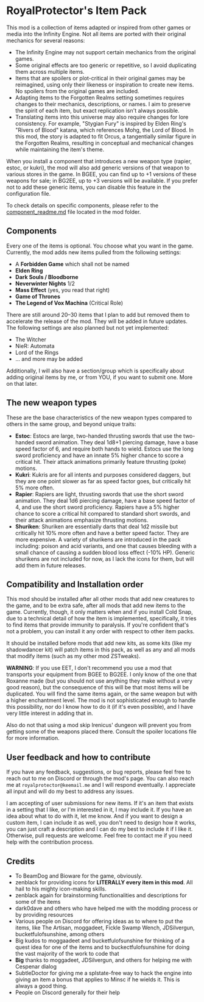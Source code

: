 # RoyalProtector's Item Pack

This mod is a collection of items adapted or inspired from other games or media into the Infinity Engine. Not all items are ported with their original mechanics for several reasons:

- The Infinity Engine may not support certain mechanics from the original games.
- Some original effects are too generic or repetitive, so I avoid duplicating them across multiple items.
- Items that are spoilers or plot-critical in their original games may be reimagined, using only their likeness or inspiration to create new items. No spoilers from the original games are included.
- Adapting items to the Forgotten Realms setting sometimes requires changes to their mechanics, descriptions, or names. I aim to preserve the spirit of each item, but exact replication isn't always possible.
- Translating items into this universe may also require changes for lore consistency. For example, "Stygian Fury" is inspired by Elden Ring's "Rivers of Blood" katana, which references Mohg, the Lord of Blood. In this mod, the story is adapted to fit Orcus, a tangentially similar figure in the Forgotten Realms, resulting in conceptual and mechanical changes while maintaining the item's theme.

When you install a component that introduces a new weapon type (rapier, estoc, or kukri), the mod will also add generic versions of that weapon to various stores in the game. In BGEE, you can find up to +1 versions of these weapons for sale; in BG2EE, up to +3 versions will be available. If you prefer not to add these generic items, you can disable this feature in the configuration file.

To check details on specific components, please refer to the [component_readme.md](ZS_ItemPack/component_readme.md) file located in the mod folder.

## Components

Every one of the items is optional. You choose what you want in the game. Currently, the mod adds new items pulled from the following settings:

- A **Forbidden Game** which shall not be named
- **Elden Ring**
- **Dark Souls / Bloodborne**
- **Neverwinter Nights** 1/2
- **Mass Effect** (yes, you read that right)
- **Game of Thrones**
- **The Legend of Vox Machina** (Critical Role)

There are still around 20–30 items that I plan to add but removed them to accelerate the release of the mod. They will be added in future updates. The following settings are also planned but not yet implemented:

- The Witcher
- NieR: Automata
- Lord of the Rings
- ... and more may be added

Additionally, I will also have a section/group which is specifically about adding original items by me, or from YOU, if you want to submit one. More on that later.

## The new weapon types

These are the base characteristics of the new weapon types compared to others in the same group, and beyond unique traits:

- **Estoc**: Estocs are large, two-handed thrusting swords that use the two-handed sword animation. They deal 1d8+1 piercing damage, have a base speed factor of 6, and require both hands to wield. Estocs use the long sword proficiency and have an innate 5% higher chance to score a critical hit. Their attack animations primarily feature thrusting (poke) motions.
- **Kukri**: Kukris are for all intents and purposes considered daggers, but they are one point slower as far as speed factor goes, but critically hit 5% more often.
- **Rapier**: Rapiers are light, thrusting swords that use the short sword animation. They deal 1d6 piercing damage, have a base speed factor of 4, and use the short sword proficiency. Rapiers have a 5% higher chance to score a critical hit compared to standard short swords, and their attack animations emphasize thrusting motions.
- **Shuriken**: Shuriken are essentially darts that deal 1d2 missile but critically hit 10% more often and have a better speed factor. They are more expensive. A variety of shurikens are introduced in the pack including: poison and acid variants, and one that causes bleeding with a small chance of causing a sudden blood loss effect (-10% HP). Generic shurikens are not included for now, as I lack the icons for them, but will add them in future releases.

## Compatibility and Installation order

This mod should be installed after all other mods that add new creatures to the game, and to be extra safe, after all mods that add new items to the game. Currently, though, it only matters when and if you install Cold Snap, due to a technical detail of how the item is implemented, specifically, it tries to find items that provide immunity to paralysis. If you're confident that's not a problem, you can install it any order with respect to other item packs.

It should be installed before mods that add new kits, as some kits (like my shadowdancer kit) will patch items in this pack, as well as any and all mods that modify items (such as my other mod ZSTweaks).

**WARNING**: If you use EET, I don't recommend you use a mod that transports your equipment from BGEE to BG2EE. I only know of the one that Roxanne made (but you should not use anything they make without a very good reason), but the consequence of this will be that most items will be duplicated. You will find the same items again, or the same weapon but with a higher enchantment level. The mod is not sophisticated enough to handle this possibility, nor do I know how to do it (if it's even possible), and I have very little interest in adding that in.

Also do not that using a mod skip Irenicus' dungeon will prevent you from getting some of the weapons placed there. Consult the spoiler locations file for more information.

## User feedback and how to contribute

If you have any feedback, suggestions, or bug reports, please feel free to reach out to me on Discord or through the mod's page. You can also reach me at `royalprotector@keemail.me` and I will respond eventually. I appreciate all input and will do my best to address any issues.

I am accepting of user submissions for new items. If it's an item that exists in a setting that I like, or I'm interested in it, I may include it. If you have an idea about what to do with it, let me know. And if you want to design a custom item, I can include it as well, you don't need to design how it works, you can just craft a description and I can do my best to include it if I like it. Otherwise, pull requests are welcome. Feel free to contact me if you need help with the contribution process.

## Credits

- To BeamDog and Bioware for the game, obviously.
- zenblack for providing icons for **LITERALLY every item in this mod**. All hail to his mighty icon-making skills.
- zenblack again for brainstorming functionalities and descriptions for some of the items
- dark0dave and others who have helped me with the modding process or by providing resources
- Various people on Discord for offering ideas as to where to put the items, like The Artisan, moggadeet, Fickle Swamp Wench, JDSilvergun, bucketfulofsunshine, among others
- Big kudos to moggaadeet and bucketfulofsunshine for thinking of a quest idea for one of the items and to buckectfulofsunshine for doing the vast majority of the work to code that
- **Big** thanks to moggadeet, JDSilvergun, and others for helping me with Cespenar dialog
- SubtleDoctor for giving me a splstate-free way to hack the engine into giving an item a bonus that applies to Minsc if he wields it. This is always a good thing.
- People on Discord generally for their help
